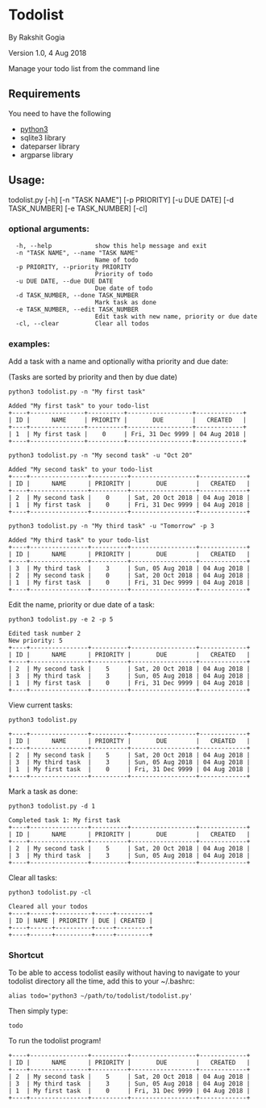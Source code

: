 # Todolist
By Rakshit Gogia

Version 1.0, 4 Aug 2018

Manage your todo list from the command line

## Requirements
You need to have the following
- [python3](https://www.python.org/downloads/)
- sqlite3 library
- dateparser library
- argparse library

## Usage:
todolist.py \[-h] \[-n "TASK NAME"] \[-p PRIORITY] \[-u DUE DATE]
                   \[-d TASK_NUMBER] \[-e TASK_NUMBER] \[-cl]

### optional arguments:
```
  -h, --help            show this help message and exit
  -n "TASK NAME", --name "TASK NAME"
                        Name of todo
  -p PRIORITY, --priority PRIORITY
                        Priority of todo
  -u DUE DATE, --due DUE DATE
                        Due date of todo
  -d TASK_NUMBER, --done TASK_NUMBER
                        Mark task as done
  -e TASK_NUMBER, --edit TASK_NUMBER
                        Edit task with new name, priority or due date
  -cl, --clear          Clear all todos
  ```

### examples:
Add a task with a name and optionally witha priority and due date:

(Tasks are sorted by priority and then by due date)
 ```
python3 todolist.py -n "My first task"

Added "My first task" to your todo-list
+----+---------------+----------+------------------+-------------+
| ID |      NAME     | PRIORITY |       DUE        |   CREATED   |
+----+---------------+----------+------------------+-------------+
| 1  | My first task |    0     | Fri, 31 Dec 9999 | 04 Aug 2018 |
+----+---------------+----------+------------------+-------------+
 ```
 ```
python3 todolist.py -n "My second task" -u "Oct 20"

Added "My second task" to your todo-list
+----+----------------+----------+------------------+-------------+
| ID |      NAME      | PRIORITY |       DUE        |   CREATED   |
+----+----------------+----------+------------------+-------------+
| 2  | My second task |    0     | Sat, 20 Oct 2018 | 04 Aug 2018 |
| 1  | My first task  |    0     | Fri, 31 Dec 9999 | 04 Aug 2018 |
+----+----------------+----------+------------------+-------------+
 ```
 ```
python3 todolist.py -n "My third task" -u "Tomorrow" -p 3

Added "My third task" to your todo-list
+----+----------------+----------+------------------+-------------+
| ID |      NAME      | PRIORITY |       DUE        |   CREATED   |
+----+----------------+----------+------------------+-------------+
| 3  | My third task  |    3     | Sun, 05 Aug 2018 | 04 Aug 2018 |
| 2  | My second task |    0     | Sat, 20 Oct 2018 | 04 Aug 2018 |
| 1  | My first task  |    0     | Fri, 31 Dec 9999 | 04 Aug 2018 |
+----+----------------+----------+------------------+-------------+
```
Edit the name, priority or due date of a task:
```
python3 todolist.py -e 2 -p 5

Edited task number 2
New priority: 5
+----+----------------+----------+------------------+-------------+
| ID |      NAME      | PRIORITY |       DUE        |   CREATED   |
+----+----------------+----------+------------------+-------------+
| 2  | My second task |    5     | Sat, 20 Oct 2018 | 04 Aug 2018 |
| 3  | My third task  |    3     | Sun, 05 Aug 2018 | 04 Aug 2018 |
| 1  | My first task  |    0     | Fri, 31 Dec 9999 | 04 Aug 2018 |
+----+----------------+----------+------------------+-------------+
```
View current tasks:
```
python3 todolist.py

+----+----------------+----------+------------------+-------------+
| ID |      NAME      | PRIORITY |       DUE        |   CREATED   |
+----+----------------+----------+------------------+-------------+
| 2  | My second task |    5     | Sat, 20 Oct 2018 | 04 Aug 2018 |
| 3  | My third task  |    3     | Sun, 05 Aug 2018 | 04 Aug 2018 |
| 1  | My first task  |    0     | Fri, 31 Dec 9999 | 04 Aug 2018 |
+----+----------------+----------+------------------+-------------+
```
Mark a task as done:
```
python3 todolist.py -d 1

Completed task 1: My first task
+----+----------------+----------+------------------+-------------+
| ID |      NAME      | PRIORITY |       DUE        |   CREATED   |
+----+----------------+----------+------------------+-------------+
| 2  | My second task |    5     | Sat, 20 Oct 2018 | 04 Aug 2018 |
| 3  | My third task  |    3     | Sun, 05 Aug 2018 | 04 Aug 2018 |
+----+----------------+----------+------------------+-------------+
```
Clear all tasks:
```
python3 todolist.py -cl

Cleared all your todos
+----+------+----------+-----+---------+
| ID | NAME | PRIORITY | DUE | CREATED |
+----+------+----------+-----+---------+
+----+------+----------+-----+---------+
```
### Shortcut

To be able to access todolist easily without having to navigate to
your todolist directory all the time, add this to your ~/.bashrc:

```
alias todo='python3 ~/path/to/todolist/todolist.py'
```

Then simply type:
```
todo
```
To run the todolist program!
```
+----+----------------+----------+------------------+-------------+
| ID |      NAME      | PRIORITY |       DUE        |   CREATED   |
+----+----------------+----------+------------------+-------------+
| 2  | My second task |    5     | Sat, 20 Oct 2018 | 04 Aug 2018 |
| 3  | My third task  |    3     | Sun, 05 Aug 2018 | 04 Aug 2018 |
| 1  | My first task  |    0     | Fri, 31 Dec 9999 | 04 Aug 2018 |
+----+----------------+----------+------------------+-------------+
```